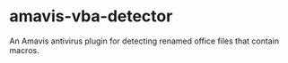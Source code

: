 # amavis-vba-detector
An Amavis antivirus plugin for detecting renamed office files that contain macros.
